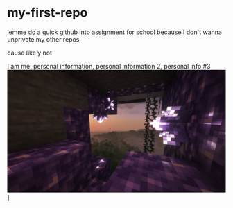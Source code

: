 # my-first-repo
lemme do a quick github into assignment for school because I don't wanna unprivate my other repos

cause like
y not

I am me:
personal information, personal information 2, personal info #3
![alt text :D](https://github.com/SkysBane/my-first-repo/blob/profile-picture/2025-10-08_13.08.16.png)]
